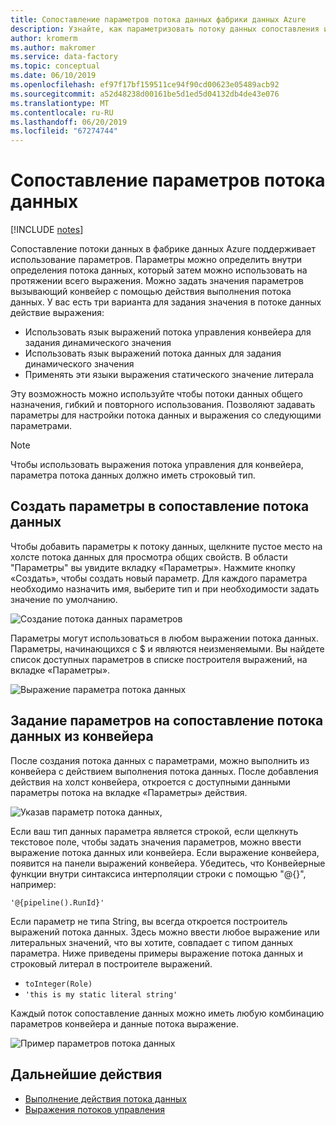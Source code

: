```yaml
---
title: Сопоставление параметров потока данных фабрики данных Azure
description: Узнайте, как параметризовать потоку данных сопоставления из конвейеров фабрики данных
author: kromerm
ms.author: makromer
ms.service: data-factory
ms.topic: conceptual
ms.date: 06/10/2019
ms.openlocfilehash: ef97f17bf159511ce94f90cd00623e05489acb92
ms.sourcegitcommit: a52d48238d00161be5d1ed5d04132db4de43e076
ms.translationtype: MT
ms.contentlocale: ru-RU
ms.lasthandoff: 06/20/2019
ms.locfileid: "67274744"
---
```

# <a name="mapping-data-flow-parameters"></a>Сопоставление параметров потока данных

[!INCLUDE [notes](../../includes/data-factory-data-flow-preview.md)]

Сопоставление потоки данных в фабрике данных Azure поддерживает использование параметров. Параметры можно определить внутри определения потока данных, который затем можно использовать на протяжении всего выражения. Можно задать значения параметров вызывающий конвейер с помощью действия выполнения потока данных. У вас есть три варианта для задания значения в потоке данных действие выражения:

* Использовать язык выражений потока управления конвейера для задания динамического значения
* Использовать язык выражений потока данных для задания динамического значения
* Применять эти языки выражения статического значение литерала

Эту возможность можно используйте чтобы потоки данных общего назначения, гибкий и повторного использования. Позволяют задавать параметры для настройки потока данных и выражения со следующими параметрами.

> [!NOTE]
> Чтобы использовать выражения потока управления для конвейера, параметра потока данных должно иметь строковый тип.

## <a name="create-parameters-in-mapping-data-flow"></a>Создать параметры в сопоставление потока данных

Чтобы добавить параметры к потоку данных, щелкните пустое место на холсте потока данных для просмотра общих свойств. В области "Параметры" вы увидите вкладку «Параметры». Нажмите кнопку «Создать», чтобы создать новый параметр. Для каждого параметра необходимо назначить имя, выберите тип и при необходимости задать значение по умолчанию.

![Создание потока данных параметров](media/data-flow/create-params.png "параметры создания потока данных")

Параметры могут использоваться в любом выражении потока данных. Параметры, начинающихся с $ и являются неизменяемыми. Вы найдете список доступных параметров в списке построителя выражений, на вкладке «Параметры».

![Выражение параметра потока данных](media/data-flow/parameter-expression.png "выражение параметра потока данных")

## <a name="set-mapping-data-flow-parameters-from-pipeline"></a>Задание параметров на сопоставление потока данных из конвейера

После создания потока данных с параметрами, можно выполнить из конвейера с действием выполнения потока данных. После добавления действия на холст конвейера, откроется с доступными данными параметры потока на вкладке «Параметры» действия.

![Указав параметр потока данных,](media/data-flow/parameter-assign.png "параметр потока данных")

Если ваш тип данных параметра является строкой, если щелкнуть текстовое поле, чтобы задать значения параметров, можно ввести выражение потока данных или конвейера. Если выражение конвейера, появится на панели выражений конвейера. Убедитесь, что Конвейерные функции внутри синтаксиса интерполяции строки с помощью "@{<expression>}", например:

```'@{pipeline().RunId}'```

Если параметр не типа String, вы всегда откроется построитель выражений потока данных. Здесь можно ввести любое выражение или литеральных значений, что вы хотите, совпадает с типом данных параметра. Ниже приведены примеры выражение потока данных и строковый литерал в построителе выражений.

* ```toInteger(Role)```
* ```'this is my static literal string'```

Каждый поток сопоставление данных можно иметь любую комбинацию параметров конвейера и данные потока выражение. 

![Пример параметров потока данных](media/data-flow/parameter-example.png "пример параметров потока данных")



## <a name="next-steps"></a>Дальнейшие действия
* [Выполнение действия потока данных](control-flow-execute-data-flow-activity.md)
* [Выражения потоков управления](control-flow-expression-language-functions.md)
